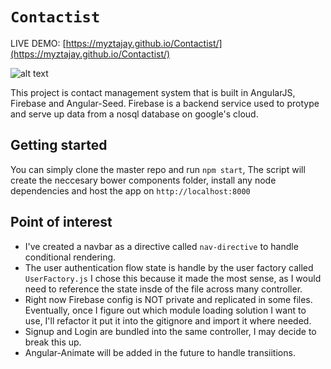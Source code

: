 # `Contactist` 
LIVE DEMO: [https://myztajay.github.io/Contactist/](https://myztajay.github.io/Contactist/)


![alt text][logo]

[logo]:https://github.com/myztajay/Contactist/blob/master/assets/Capture1.PNG "Logo Title Text 2"

This project is contact management system that is built in AngularJS, Firebase and Angular-Seed. Firebase is a backend service used to protype and serve up data from a nosql database on google's cloud. 

## Getting started

You can simply clone the master repo and run  ``` npm start ```, The script will create the neccesary bower components folder, install any
node dependencies and host the app on ```http://localhost:8000```

## Point of interest 
-   I've created a navbar as a directive called `nav-directive` to handle conditional rendering.
-   The user authentication flow state is handle by the user factory called ```UserFactory.js``` I chose this
because it made the most sense, as I would need to reference the state insde of the file across many controller.
-   Right now Firebase config is NOT private and replicated in some files. Eventually, once I figure out which module loading solution I want to use,
I'll refactor it put it into the gitignore and import it where needed.
-   Signup and Login are bundled into the same controller, I may decide to break this up.
-   Angular-Animate will be added in the future to handle transiitions.


